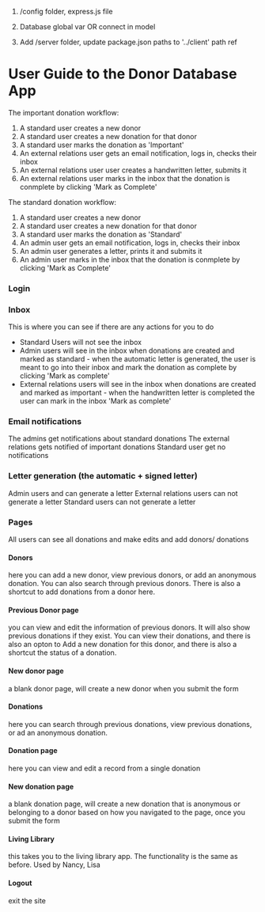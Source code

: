 1. /config folder, express.js file

2. Database global var OR connect in model

3. Add /server folder, update package.json paths to '../client' path ref




# User Guide to the Donor Database App

The important donation workflow:
1. A standard user creates a new donor
2. A standard user creates a new donation for that donor
3. A standard user marks the donation as 'Important'
4. An external relations user gets an email notification, logs in, checks their inbox
5. An external relations user user creates a handwritten letter, submits it
6. An external relations user marks in the inbox that the donation is conmplete by clicking 'Mark as Complete'

The standard donation workflow:
1. A standard user creates a new donor
2. A standard user creates a new donation for that donor
3. A standard user marks the donation as 'Standard'
4. An admin user gets an email notification, logs in, checks their inbox
5. An admin user generates a letter, prints it and submits it
6. An admin user marks in the inbox that the donation is conmplete by clicking 'Mark as Complete'

### Login

### Inbox
This is where you can see if there are any actions for you to do
- Standard Users will not see the inbox
- Admin users will see in the inbox when donations are created and marked as standard - when the automatic letter is generated, the user is meant to go into their inbox and mark the donation as complete by clicking 'Mark as complete'
- External relations users will see in the inbox when donations are created and marked as important - when the handwritten letter is completed the user can mark in the inbox 'Mark as complete'

### Email notifications
The admins get notifications about standard donations
The external relations gets notified of important donations
Standard user get no notifications

### Letter generation (the automatic + signed letter)
Admin users and can generate a letter
External relations users can not generate a letter
Standard users can not generate a letter 

### Pages
All users can see all donations and make edits and add donors/ donations

#### Donors
here you can add a new donor, view previous donors, or add an anonymous donation. You can also search through previous donors. There is also a shortcut to add donations from a donor here.

#### Previous Donor page 
you can view and edit the information of previous donors. It will also show previous donations if they exist. You can view their donations, and there is also an opton to Add a new donation for this donor, and there is also a shortcut the status of a donation.

#### New donor page
a blank donor page, will create a new donor when you submit the form

#### Donations
here you can search through previous donations, view previous donations, or ad an anonymous donation.

#### Donation page
here you can view and edit a record from a single donation

#### New donation page
a blank donation page, will create a new donation that is anonymous or belonging to a donor based on how you navigated to the page, once you submit the form

#### Living Library
this takes you to the living library app. The functionality is the same as before. Used by Nancy, Lisa

#### Logout
exit the site
